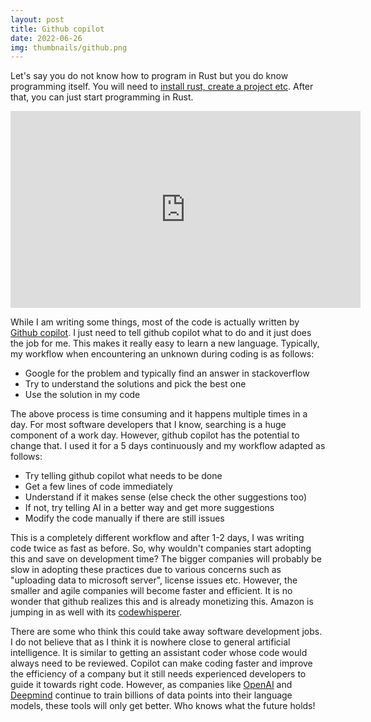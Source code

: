 ```yaml
---
layout: post
title: Github copilot
date: 2022-06-26
img: thumbnails/github.png
---
```


Let's say you do not know how to program in Rust but you do know programming itself. You will need to [install rust, create a project etc](https://www.rust-lang.org/learn/get-started). After that, you can just start programming in Rust.

<iframe width="560" height="315" src="https://www.youtube.com/embed/Im1E1VW86SA" title="YouTube video player" frameborder="0" allow="accelerometer; autoplay; clipboard-write; encrypted-media; gyroscope; picture-in-picture" allowfullscreen></iframe>

While I am writing some things, most of the code is actually written by [Github copilot](https://github.com/features/copilot/). I just need to tell github copilot what to do and it just does the job for me. This makes it really easy to learn a new language. Typically, my workflow when encountering an unknown during coding is as follows:

- Google for the problem and typically find an answer in stackoverflow
- Try to understand the solutions and pick the best one
- Use the solution in my code

The above process is time consuming and it happens multiple times in a day. For most software developers that I know, searching is a huge component of a work day. However, github copilot has the potential to change that. I used it for a 5 days continuously and my workflow adapted as follows:

- Try telling github copilot what needs to be done
- Get a few lines of code immediately
- Understand if it makes sense (else check the other suggestions too)
- If not, try telling AI in a better way and get more suggestions
- Modify the code manually if there are still issues

This is a completely different workflow and after 1-2 days, I was writing code twice as fast as before. So, why wouldn't companies start adopting this and save on development time? The bigger companies will probably be slow in adopting these practices due to various concerns such as "uploading data to microsoft server", license issues etc. However, the smaller and agile companies will become faster and efficient. It is no wonder that github realizes this and is already monetizing this. Amazon is jumping in as well with its [codewhisperer](https://aws.amazon.com/codewhisperer/).

There are some who think this could take away software development jobs. I do not believe that as I think it is nowhere close to general artificial intelligence. It is similar to getting an assistant coder whose code would always need to be reviewed. Copilot can make coding faster and improve the efficiency of a company but it still needs experienced developers to guide it towards right code. However, as companies like [OpenAI](https://openai.com/) and [Deepmind](https://www.deepmind.com/) continue to train billions of data points into their language models, these tools will only get better. Who knows what the future holds!